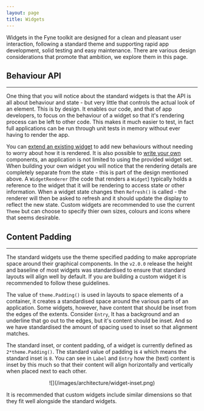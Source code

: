 ```yaml
---
layout: page
title: Widgets
---
```


Widgets in the Fyne toolkit are designed for a clean and pleasant
user interaction, following a standard theme and supporting 
rapid app development, solid testing and easy maintenance.
There are various design considerations that promote that ambition,
we explore them in this page.


## Behaviour API
---

One thing that you will notice about the standard widgets is that
the API is all about behaviour and state - but very little that
controls the actual look of an element. This is by design. 
It enables our code, and that of app developers, to focus on the
behaviour of a widget so that it's rendering process can be left
to other code. This makes it much easier to test, in fact full
applications can be run through unit tests in memory without
ever having to render the app.

You can [extend an existing widget](https://developer.fyne.io/tutorial/extending-widgets)
to add new behaviours without needing to worry about how it is
rendered.
It is also possible to [write your own](https://developer.fyne.io/tutorial/write-custom-widget)
components, an application is not limited to using the provided
widget set.
When building your own widget you will notice that the rendering
details are completely separate from the state - this is part
of the design mentioned above. A `WidgetRenderer` (the code that
renders a `Widget`) typically holds a reference to the widget
that it will be rendering to access state or other information.
When a widget state changes then `Refresh()` is called - the
renderer will then be asked to refresh and it should update the
display to reflect the new state.
Custom widgets are recommended to use the current `Theme` but
can choose to specify thier own sizes, colours and icons where
that seems desirable.


## Content Padding
---

The standard widgets use the theme specified padding to make
appropriate space around their graphical components.
In the `v2.0.0` release the height and baseline of most widgets
was standardised to ensure that standard layouts will align well
by default. If you are building a custom widget it is recommended
to follow these guidelines.

The value of `theme.Padding()` is used in layouts to space elements
of a container, it creates a standardised space around the various 
parts of an application. Some widgets, however, have content that
should be inset from the edges of the extents. Consider `Entry`,
It has a background and an underline that go out to the edges, but
it's content should be inset. And so we have standardised the
amount of spacing used to inset so that alignment matches.

The standard inset, or content padding, of a widget is currently
defined as `2*theme.Padding()`. The standard value of padding is
`4` which means the standard inset is `8`. You can see in `Label`
and `Entry` how the (text) content is inset by this much so that
their content will align horizontally and vertically when placed
next to each other.

<p style="text-align: center;" markdown="1">
![](/images/architecture/widget-inset.png)
</p>

It is recommended that custom widgets include similar dimensions 
so that they fit well alongside the standard widgets.